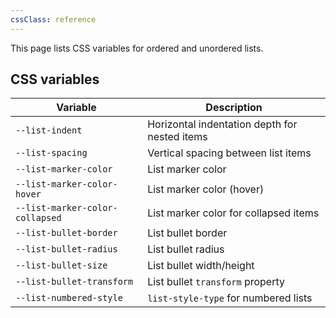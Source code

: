 ```yaml
---
cssClass: reference
---
```


This page lists CSS variables for ordered and unordered lists.

## CSS variables

| Variable                        | Description                                   |
| ------------------------------- | --------------------------------------------- |
| `--list-indent`                 | Horizontal indentation depth for nested items |
| `--list-spacing`                | Vertical spacing between list items           |
| `--list-marker-color`           | List marker color                             |
| `--list-marker-color-hover`     | List marker color (hover)                     |
| `--list-marker-color-collapsed` | List marker color for collapsed items         |
| `--list-bullet-border`          | List bullet border                            |
| `--list-bullet-radius`          | List bullet radius                            |
| `--list-bullet-size`            | List bullet width/height                      |
| `--list-bullet-transform`       | List bullet `transform` property                                              |
| `--list-numbered-style`         | `list-style-type` for numbered lists                                          |
